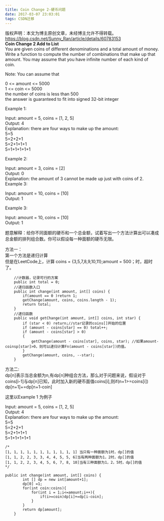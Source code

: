 ```yaml
---
title: Coin Change 2-硬币问题
date: 2017-03-07 23:03:01
tags: CSDN迁移
---
```

 版权声明：本文为博主原创文章，未经博主允许不得转载。 https://blog.csdn.net/Sunny_Ran/article/details/60783153   
  **Coin Change 2 Add to List**   
 You are given coins of different denominations and a total amount of money. Write a function to compute the number of combinations that make up that amount. You may assume that you have infinite number of each kind of coin.

 Note: You can assume that

 0 <= amount <= 5000   
 1 <= coin <= 5000   
 the number of coins is less than 500   
 the answer is guaranteed to fit into signed 32-bit integer

 Example 1:

 Input: amount = 5, coins = [1, 2, 5]   
 Output: 4   
 Explanation: there are four ways to make up the amount:   
 5=5   
 5=2+2+1   
 5=2+1+1+1   
 5=1+1+1+1+1

 Example 2:

 Input: amount = 3, coins = [2]   
 Output: 0   
 Explanation: the amount of 3 cannot be made up just with coins of 2.   
 Example 3:

 Input: amount = 10, coins = [10]   
 Output: 1

 Example 3:

 Input: amount = 10, coins = [10]   
 Output: 1

 题意解释：给你不同面额的硬币和一个总金额，试着写出一个方法计算出可以凑成总金额的排列组合数。你可以假设每一种面额的硬币无限。

 方法一：   
 第一个方法是递归计算   
 但是在LeetCode上，计算 coins = {3,5,7,8,9,10,11};amount = 500；时，超时了。

 
```
    //计数器，记录可行的方案
    public int total = 0;
    //递归函数入口
    public int change(int amount, int[] coins) {
        if(amount == 0 )return 1;
        getChange(amount, coins, coins.length - 1);
        return total;
    }
    //递归函数
    public void getChange(int amount, int[] coins, int star) {
        if (star < 0) return;//star记录的coins[]开始的位置
        if (amount - coins[star] == 0) total++;
        if (amount - coins[star] > 0)
        {
            getChange(amount - coins[star], coins, star); //如果amount-coinsp[star]>0，则可以递归计算Fn(amount - coins[star])的值。
        }
        getChange(amount, coins, --star);
    }
```
 方法二:   
 dp[n]表示当总金额为n,有dp[n]种组合方法，那么对于问题来说，假设对于coins[i-1]与dp[n]已知，此时加入新的硬币面值coins[i],则if(n+1>=coins[i]) dp[n+1]+=dp[n+1-coin]

 这里以Example 1 为例子 

 Input: amount = 5, coins = [1, 2, 5]   
 Output: 4   
 Explanation: there are four ways to make up the amount:   
 5=5   
 5=2+2+1   
 5=2+1+1+1   
 5=1+1+1+1+1

 
```
/*
[1, 1, 1, 1, 1, 1, 1, 1, 1, 1, 1] 当只有一种面额为1时，dp[]的值
[1, 1, 2, 2, 3, 3, 4, 4, 5, 5, 6]当有两种面额为1，2时，dp[]的值
[1, 1, 2, 2, 3, 4, 5, 6, 7, 8, 10]当有三种面额为1，2，5时，dp[]的值
*/
```
 
```
public int change(int amount, int[] coins) {
        int [] dp = new int[amount+1];
        dp[0] =1;
        for(int coin:coins){
            for(int i = 1;i<=amount;i++){
                if(i>=coin)dp[i]+=dp[i-coin];
            }
        }
        return dp[amount];
    }
```
   
  
